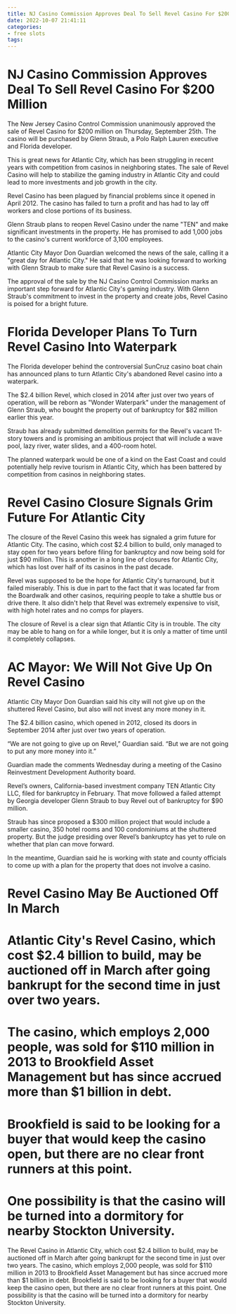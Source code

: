 ```yaml
---
title: NJ Casino Commission Approves Deal To Sell Revel Casino For $200 Million
date: 2022-10-07 21:41:11
categories:
- free slots
tags:
---
```



#  NJ Casino Commission Approves Deal To Sell Revel Casino For $200 Million

The New Jersey Casino Control Commission unanimously approved the sale of Revel Casino for $200 million on Thursday, September 25th. The casino will be purchased by Glenn Straub, a Polo Ralph Lauren executive and Florida developer.

This is great news for Atlantic City, which has been struggling in recent years with competition from casinos in neighboring states. The sale of Revel Casino will help to stabilize the gaming industry in Atlantic City and could lead to more investments and job growth in the city.

Revel Casino has been plagued by financial problems since it opened in April 2012. The casino has failed to turn a profit and has had to lay off workers and close portions of its business.

Glenn Straub plans to reopen Revel Casino under the name "TEN" and make significant investments in the property. He has promised to add 1,000 jobs to the casino's current workforce of 3,100 employees.

Atlantic City Mayor Don Guardian welcomed the news of the sale, calling it a "great day for Atlantic City." He said that he was looking forward to working with Glenn Straub to make sure that Revel Casino is a success.

The approval of the sale by the NJ Casino Control Commission marks an important step forward for Atlantic City's gaming industry. With Glenn Straub's commitment to invest in the property and create jobs, Revel Casino is poised for a bright future.

#  Florida Developer Plans To Turn Revel Casino Into Waterpark

The Florida developer behind the controversial SunCruz casino boat chain has announced plans to turn Atlantic City's abandoned Revel casino into a waterpark.

The $2.4 billion Revel, which closed in 2014 after just over two years of operation, will be reborn as "Wonder Waterpark" under the management of Glenn Straub, who bought the property out of bankruptcy for $82 million earlier this year.

Straub has already submitted demolition permits for the Revel's vacant 11-story towers and is promising an ambitious project that will include a wave pool, lazy river, water slides, and a 400-room hotel.

The planned waterpark would be one of a kind on the East Coast and could potentially help revive tourism in Atlantic City, which has been battered by competition from casinos in neighboring states.

#  Revel Casino Closure Signals Grim Future For Atlantic City

The closure of the Revel Casino this week has signaled a grim future for Atlantic City. The casino, which cost $2.4 billion to build, only managed to stay open for two years before filing for bankruptcy and now being sold for just $90 million. This is another in a long line of closures for Atlantic City, which has lost over half of its casinos in the past decade.

Revel was supposed to be the hope for Atlantic City's turnaround, but it failed miserably. This is due in part to the fact that it was located far from the Boardwalk and other casinos, requiring people to take a shuttle bus or drive there. It also didn't help that Revel was extremely expensive to visit, with high hotel rates and no comps for players.

The closure of Revel is a clear sign that Atlantic City is in trouble. The city may be able to hang on for a while longer, but it is only a matter of time until it completely collapses.

#  AC Mayor: We Will Not Give Up On Revel Casino

Atlantic City Mayor Don Guardian said his city will not give up on the shuttered Revel Casino, but also will not invest any more money in it.

The $2.4 billion casino, which opened in 2012, closed its doors in September 2014 after just over two years of operation.

“We are not going to give up on Revel,” Guardian said. “But we are not going to put any more money into it.”

Guardian made the comments Wednesday during a meeting of the Casino Reinvestment Development Authority board.

Revel’s owners, California-based investment company TEN Atlantic City LLC, filed for bankruptcy in February. That move followed a failed attempt by Georgia developer Glenn Straub to buy Revel out of bankruptcy for $90 million.

Straub has since proposed a $300 million project that would include a smaller casino, 350 hotel rooms and 100 condominiums at the shuttered property. But the judge presiding over Revel’s bankruptcy has yet to rule on whether that plan can move forward.

In the meantime, Guardian said he is working with state and county officials to come up with a plan for the property that does not involve a casino. 
</markdown>

#  Revel Casino May Be Auctioned Off In March

# Atlantic City's Revel Casino, which cost $2.4 billion to build, may be auctioned off in March after going bankrupt for the second time in just over two years.

# The casino, which employs 2,000 people, was sold for $110 million in 2013 to Brookfield Asset Management but has since accrued more than $1 billion in debt.

# Brookfield is said to be looking for a buyer that would keep the casino open, but there are no clear front runners at this point.

# One possibility is that the casino will be turned into a dormitory for nearby Stockton University.

The Revel Casino in Atlantic City, which cost $2.4 billion to build, may be auctioned off in March after going bankrupt for the second time in just over two years. The casino, which employs 2,000 people, was sold for $110 million in 2013 to Brookfield Asset Management but has since accrued more than $1 billion in debt. Brookfield is said to be looking for a buyer that would keep the casino open, but there are no clear front runners at this point. One possibility is that the casino will be turned into a dormitory for nearby Stockton University.